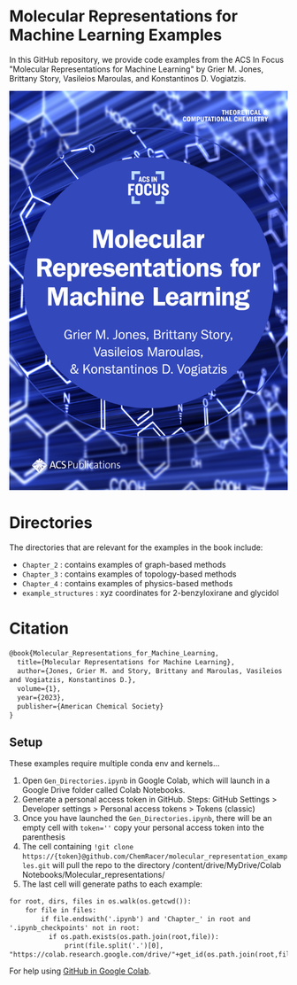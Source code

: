 # Molecular Representations for Machine Learning Examples
In this GitHub repository, we provide code examples from the ACS In Focus "Molecular Representations for Machine Learning" by Grier M. Jones, Brittany Story, Vasileios Maroulas, and Konstantinos D. Vogiatzis.

![cover](figures/Vogiatzis_Cover_FINAL.jpg)


# Directories
The directories that are relevant for the examples in the book include:
- `Chapter_2` : contains examples of graph-based methods
- `Chapter_3` : contains examples of topology-based methods
- `Chapter_4` : contains examples of physics-based methods
- `example_structures` : xyz coordinates for 2-benzyloxirane and glycidol



# Citation
```
@book{Molecular_Representations_for_Machine_Learning,
  title={Molecular Representations for Machine Learning},
  author={Jones, Grier M. and Story, Brittany and Maroulas, Vasileios and Vogiatzis, Konstantinos D.},
  volume={1},
  year={2023},
  publisher={American Chemical Society}
}
```

## Setup
These examples require multiple conda env and kernels...

1. Open `Gen_Directories.ipynb` in Google Colab, which will launch in a Google Drive folder called Colab Notebooks.
2. Generate a personal access token in GitHub. Steps: GitHub Settings > Developer settings > Personal access tokens > Tokens (classic)
3. Once you have launched the `Gen_Directories.ipynb`, there will be an empty cell with `token=''` copy your personal access token into the parenthesis
4. The cell containing `!git clone https://{token}@github.com/ChemRacer/molecular_representation_examples.git` will pull the repo to the directory /content/drive/MyDrive/Colab Notebooks/Molecular_representations/
5. The last cell will generate paths to each example:
```
for root, dirs, files in os.walk(os.getcwd()):
    for file in files:
        if file.endswith('.ipynb') and 'Chapter_' in root and '.ipynb_checkpoints' not in root:
          if os.path.exists(os.path.join(root,file)):
              print(file.split('.')[0], "https://colab.research.google.com/drive/"+get_id(os.path.join(root,file)))
```

For help using [GitHub in Google Colab](https://medium.com/analytics-vidhya/how-to-use-google-colab-with-github-via-google-drive-68efb23a42d).
